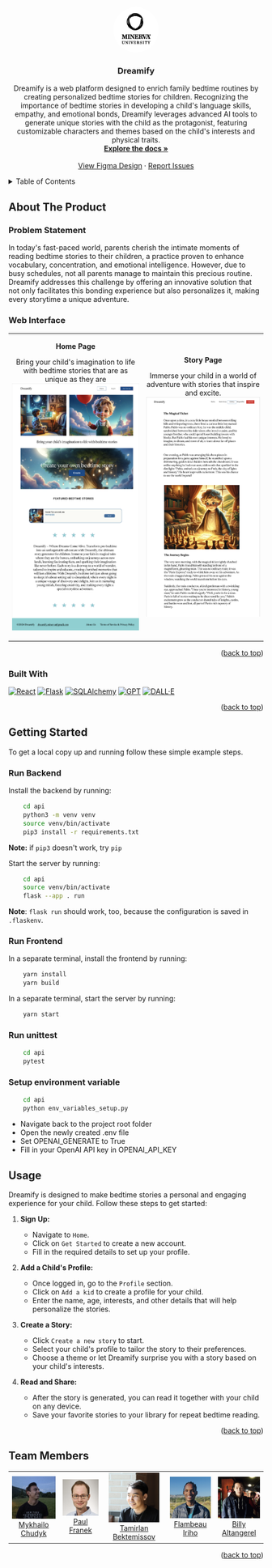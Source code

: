 <!-- # Welcome to CS162 Final Project

This project was bootstrapped with [Create React App](https://github.com/facebook/create-react-app).

A Flask based API backend was added in the *api* directory.

Read this [tutorial](https://blog.miguelgrinberg.com/post/how-to-create-a-react--flask-project) on how to create Flask + React combined projects.

## **Please add more to the README**

- Describe the project
- Add screenshots
- Link to figma designs
- Describe team and roles
- Set up unit tests!
- Explain deployment process
- Set up continuous integration pipeline --> 

<a name="readme-top"></a>


<br />
<div align="center">
  <a href="https://github.com/minerva-university">
    <img src="readme_images/minerva_logo.png" alt="Logo" width="90" height="90" style="border:5px; border-radius: 50%;">
  </a>

<h3 align="center">Dreamify</h3>

  <p align="center">
        Dreamify is a web platform designed to enrich family bedtime routines by creating personalized bedtime stories for children. Recognizing the importance of bedtime stories in developing a child's language skills, empathy, and emotional bonds, Dreamify leverages advanced AI tools to generate unique stories with the child as the protagonist, featuring customizable characters and themes based on the child's interests and physical traits.
    <br />
    <a href="https://drive.google.com/file/d/1HWpfiyR_rrEENRAB89p0RyDiq_fvDl3Q/view?usp=sharing"><strong>Explore the docs »</strong></a>
    <br />
    <br />
    <a href="https://www.figma.com/file/ZaXcdSIkvy0zxM7uetz7wH/Figma-basics?type=design&mode=design&t=VmONGzLsiYv4rWDU-1">View Figma Design</a>
    ·
    <a href="https://github.com/minerva-university/cs162-Dreamify/issues">Report Issues</a>
  </p>
</div>



<!-- TABLE OF CONTENTS -->
<details>
  <summary>Table of Contents</summary>
  <ol>
    <li>
      <a href="#about-the-project">About The Project</a>
      <ul>
        <li><a href="#problem-statement">Problem Statement</a></li>
        <li><a href="#web-interface">Web Interface</a></li>
        <li><a href="#built-with">Built With</a></li>
      </ul>
    </li>
    <li>
      <a href="#getting-started">Getting Started</a>
      <ul>
        <li><a href="#run-backend">Run Backend</a></li>
        <li><a href="#run-frontend">Run Frontend</a></li>
        <li><a href="#run-unittest">Run Unittest</a></li>
        <li><a href="#setup-environment-variable">Setup environment variable </a></li>
      </ul>
    </li>
    <li><a href="#usage">Usage</a></li>
    <li><a href="#team-members">Team Members</a></li>
  </ol>
</details>


<!-- ABOUT THE PROJECT -->
## About The Product

### Problem Statement 

In today's fast-paced world, parents cherish the intimate moments of reading bedtime stories to their children, a practice proven to enhance vocabulary, concentration, and emotional intelligence. However, due to busy schedules, not all parents manage to maintain this precious routine. Dreamify addresses this challenge by offering an innovative solution that not only facilitates this bonding experience but also personalizes it, making every storytime a unique adventure.

### Web Interface
<p align="center">
  <table>
    <tr>
      <td>
        <p align="center"><b>Home Page</b></p>
        <p align="center">
            Bring your child's imagination to life with bedtime stories that are as unique as they are
            <br>
          <img src="readme_images/homepage.png" alt="Dreamify Home Page" width="400"/>
        </p>
      </td>
      <td>
        <p align="center"><b>Story Page</b></p>
        <p align="center">
            Immerse your child in a world of adventure with stories that inspire and excite.
            <br>
          <img src="readme_images/storypage.png" alt="Dreamify Story Page" width="400"/>  
        </p>
      </td>
    </tr>
  </table>
</p>



<p align="right">(<a href="#readme-top">back to top</a>)</p>



### Built With

[![React][React.js]][React-url]  [![Flask][Flask.js]][Flask-url]  [![SQLAlchemy][SQLAlchemy.js]][SQLAlchemy-url] [![GPT][GPT.js]][GPT-url] [![DALL·E][DALL·E.js]][DALL·E-url]



<p align="right">(<a href="#readme-top">back to top</a>)</p>


<!-- GETTING STARTED -->
## Getting Started

To get a local copy up and running follow these simple example steps.

### Run Backend

Install the backend by running:

```bash
    cd api
    python3 -m venv venv
    source venv/bin/activate
    pip3 install -r requirements.txt
```
**Note:** if `pip3` doesn't work, try `pip`

Start the server by running:

```bash
    cd api
    source venv/bin/activate
    flask --app . run
```

**Note**: `flask run` should work, too, because the configuration is saved in `.flaskenv`.

### Run Frontend

In a separate terminal, install the frontend by running:

```bash
    yarn install
    yarn build
```

In a separate terminal, start the server by running:

```bash
    yarn start
```

### Run unittest 

```bash
    cd api
    pytest
```

### Setup environment variable 

```bash
    cd api
    python env_variables_setup.py
```
- Navigate back to the project root folder
- Open the newly created .env file
- Set OPENAI_GENERATE to True
- Fill in your OpenAI API key in OPENAI_API_KEY

<!-- USAGE EXAMPLES -->
## Usage

Dreamify is designed to make bedtime stories a personal and engaging experience for your child. Follow these steps to get started:

1. **Sign Up:**
   - Navigate to `Home`.
   - Click on `Get Started` to create a new account.
   - Fill in the required details to set up your profile.

2. **Add a Child's Profile:**
   - Once logged in, go to the `Profile` section.
   - Click on `Add a kid` to create a profile for your child.
   - Enter the name, age, interests, and other details that will help personalize the stories.

3. **Create a Story:**
   - Click `Create a new story` to start.
   - Select your child's profile to tailor the story to their preferences.
   - Choose a theme or let Dreamify surprise you with a story based on your child's interests.

4. **Read and Share:**
   - After the story is generated, you can read it together with your child on any device.
   - Save your favorite stories to your library for repeat bedtime reading.

<p align="right">(<a href="#readme-top">back to top</a>)</p>



<!-- CONTACT -->
## Team Members

<table align="center">
  <tr>
    <td align="center">
      <a href="src/assets/about_us_page/misha.png">
        <img src="src/assets/about_us_page/misha.png" alt="Member 1" width="100" /><br>
        Mykhailo Chudyk
      </a>
    </td>
    <td align="center">
      <a href="src/assets/about_us_page/paul.png">
        <img src="src/assets/about_us_page/paul.png" alt="Member 2" width="100" /><br>
        Paul Franek
      </a>
    </td>
    <td align="center">
      <a href="src/assets/about_us_page/tamir.png">
        <img src="src/assets/about_us_page/tamir.png" alt="Member 3" width="100" /><br>
        Tamirlan Bektemissov
      </a>
    </td>
    <td align="center">
      <a href="src/assets/about_us_page/flambeau.png">
        <img src="src/assets/about_us_page/flambeau.png" alt="Member 4" width="100" /><br>
        Flambeau Iriho
      </a>
    </td>
    <td align="center">
      <a href="src/assets/about_us_page/billy.png">
        <img src="src/assets/about_us_page/billy.png" alt="Member 5" width="100" /><br>
        Billy Altangerel
      </a>
    </td>
  </tr>
</table>


<p align="right">(<a href="#readme-top">back to top</a>)</p>


<!-- MARKDOWN LINKS & IMAGES -->
<!-- https://www.markdownguide.org/basic-syntax/#reference-style-links -->
[forks-shield]: https://img.shields.io/github/forks/github_username/repo_name.svg?style=for-the-badge
[forks-url]: https://github.com/minerva-university/cs162-Dreamify/forks

[product-screenshot]: src/assets/readme/homepage.png

<!-- Built with-->
[React.js]: https://img.shields.io/badge/React-20232A?style=for-the-badge&logo=react&logoColor=61DAFB
[React-url]: https://reactjs.org/

[Flask.js]: https://img.shields.io/badge/Flask-000000?style=for-the-badge&logo=flask&logoColor=white
[Flask-url]: https://flask.palletsprojects.com/

[SQLAlchemy.js]: https://img.shields.io/badge/SQLAlchemy-ffffff?style=for-the-badge&logo=sqlalchemy&logoColor=black
[SQLAlchemy-url]: https://www.sqlalchemy.org/

[GPT.js]: https://img.shields.io/badge/GPT-008080?style=for-the-badge&logo=openai&logoColor=white
[GPT-url]: https://openai.com/api/

[DALL·E.js]: https://img.shields.io/badge/DALL·E-FFA500?style=for-the-badge&logo=openai&logoColor=white
[DALL·E-url]: https://openai.com/dall-e/